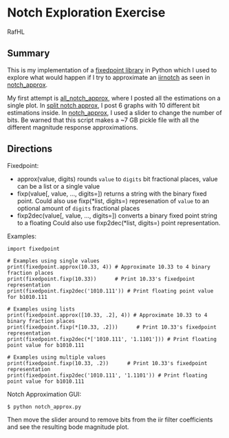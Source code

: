 # Notch Exploration Exercise
RafHL

## Summary
This is my implementation of a [fixedpoint library](/fixedpoint.py) in Python
which I used to explore what would happen if I try to approximate an
[iirnotch](/notch.py) as seen in [notch_approx](/notch_approx.py).

My first attempt is [all_notch_approx](/all_notch_approx.py), where I posted all
the estimations on a single plot. In [split notch approx](/split_notch_approx.py),
I post 6 graphs with 10 different bit estimations inside. In
[notch_approx](/notch_approx.py), I used a slider to change the number of bits.
Be warned that this script makes a ~7 GB pickle file with all the different
magnitude response approximations.

## Directions
Fixedpoint:
- approx(value, digits) rounds `value` to `digits` bit fractional places, value can be a list or a single value
- fixp(value[, value, ..., digits=<fractional bits wanted>]) returns a string with the binary fixed point. Could also use fixp(*list, digits=<frac bits>)
  represenation of `value` to an optional amount of `digits` fractional places
- fixp2dec(value[, value, ..., digits=<fractional bits wanted>]) converts a binary fixed point string to a floating Could also use fixp2dec(*list, digits=<frac bits>)
  point representation.

Examples:
```
import fixedpoint

# Examples using single values
print(fixedpoint.approx(10.33, 4)) # Approximate 10.33 to 4 binary fraction places
print(fixedpoint.fixp(10.33))      # Print 10.33's fixedpoint representation
print(fixedpoint.fixp2dec('1010.111')) # Print floating point value for b1010.111

# Examples using lists
print(fixedpoint.approx([10.33, .2], 4)) # Approximate 10.33 to 4 binary fraction places
print(fixedpoint.fixp(*[10.33, .2]))      # Print 10.33's fixedpoint representation
print(fixedpoint.fixp2dec(*['1010.111', '1.1101'])) # Print floating point value for b1010.111

# Examples using multiple values
print(fixedpoint.fixp(10.33, .2))      # Print 10.33's fixedpoint representation
print(fixedpoint.fixp2dec('1010.111', '1.1101')) # Print floating point value for b1010.111
```

Notch Approximation GUI:
```
$ python notch_approx.py
```
Then move the slider around to remove bits from the iir filter coefficients and
see the resulting bode magnitude plot.

